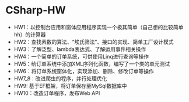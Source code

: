 # CSharp-HW

- HW1：以控制台应用和窗体应用程序实现一个极其简单（自己想的比较简单hh）的计算器
- HW2：查找素数的算法、“埃氏筛法”、接口的实现、简单工厂设计模式
- HW3：了解泛型、lambda表达式、了解运用事件相关操作
- HW4：一个简单的订单系统，可供使用Linq进行查询等操作
- HW5：给订单系统中添加XML序列化函数，编写了一个类的单元测试
- HW6：将订单系统窗体化，实现添加、删除、修改订单等操作
- HW7_8：改进爬虫的程序，并行处理优化
- HW9: 基于EF框架，将订单保存至MySql数据库中
- HW10：改造订单程序，发布Web API